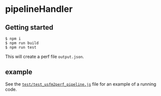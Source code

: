 # pipelineHandler

## Getting started

```
$ npm i
$ npm run build
$ npm run test
```

This will create a perf file `output.json`.

## example

See the [`test/test_usfm2perf_pipeline.js`](test/test_usfm2perf_pipeline.js) file for an example of a running code.